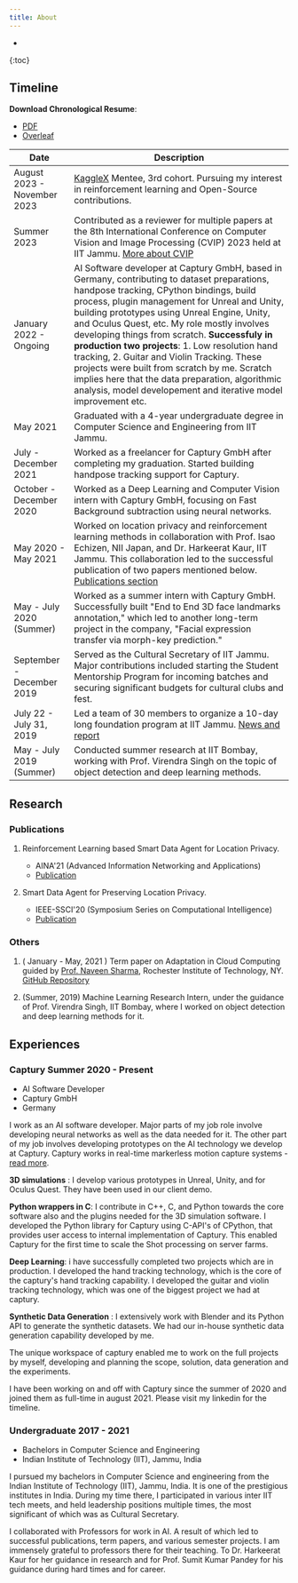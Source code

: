 ```yaml
---
title: About
---
```


* 
{:toc}

## Timeline

**Download Chronological Resume**:
- [PDF](assets/resumes/RohitKumar-chronological-order-resume.pdf)
- [Overleaf](https://www.overleaf.com/read/qfvrhsnjrwzj)

| Date                           | Description                                                                                                          |
|--------------------------------|----------------------------------------------------------------------------------------------------------------------|
| August 2023 - November 2023    | [KaggleX](https://www.kaggle.com/kagglex) Mentee, 3rd cohort. Pursuing my interest in reinforcement learning and Open-Source contributions.                                     |
| Summer 2023                    | Contributed as a reviewer for multiple papers at the 8th International Conference on Computer Vision and Image Processing (CVIP) 2023 held at IIT Jammu. [More about CVIP](https://iitjammu.ac.in/cvip2023/)  |
| January 2022 - Ongoing         | AI Software developer at Captury GmbH, based in Germany, contributing to dataset preparations, handpose tracking, CPython bindings, build process, plugin management for Unreal and Unity, building prototypes using Unreal Engine, Unity, and Oculus Quest, etc. My role mostly involves developing things from scratch. **Successfuly in production two projects**: 1. Low resolution hand tracking, 2. Guitar and Violin Tracking. These projects were built from scratch by me. Scratch implies here that the data preparation, algorithmic analysis, model developement and iterative model improvement etc.|
| May 2021                       | Graduated with a 4-year undergraduate degree in Computer Science and Engineering from IIT Jammu.                  |
| July - December 2021           | Worked as a freelancer for Captury GmbH after completing my graduation. Started building handpose tracking support for Captury.                                       |
| October - December 2020        | Worked as a Deep Learning and Computer Vision intern with Captury GmbH, focusing on Fast Background subtraction using neural networks.                                        |
| May 2020 - May 2021            | Worked on location privacy and reinforcement learning methods in collaboration with Prof. Isao Echizen, NII Japan, and Dr. Harkeerat Kaur, IIT Jammu. This collaboration led to the successful publication of two papers mentioned below. [Publications section](#publications) |
| May - July 2020 (Summer)       | Worked as a summer intern with Captury GmbH. Successfully built "End to End 3D face landmarks annotation," which led to another long-term project in the company, "Facial expression transfer via morph-key prediction."  |
| September - December 2019      | Served as the Cultural Secretary of IIT Jammu. Major contributions included starting the Student Mentorship Program for incoming batches and securing significant budgets for cultural clubs and fest. |
| July 22 - July 31, 2019        | Led a team of 30 members to organize a 10-day long foundation program at IIT Jammu. [News and report](https://iitjammu.ac.in/post/foundation-program)                                   |
| May - July 2019 (Summer)       | Conducted summer research at IIT Bombay, working with Prof. Virendra Singh on the topic of object detection and deep learning methods.                                                |

## Research 

### Publications 
1. Reinforcement Learning based Smart Data Agent for Location Privacy.  
   - AINA'21 (Advanced Information Networking and Applications) 
   - [Publication](https://www.springer.com/gp/book/9783030750749?wt_mc=Internal.Event.1.SEM.ChapterAuthorCongrat)

2. Smart Data Agent for Preserving Location Privacy.  
   - IEEE-SSCI'20 (Symposium Series on Computational Intelligence) 
   - [Publication](https://ieeexplore.ieee.org/document/9308396)

### Others
1. ( January - May, 2021 ) Term paper on Adaptation in Cloud Computing guided by [Prof. Naveen Sharma](https://www.rit.edu/directory/nxsvse-naveen-sharma), Rochester Institute of Technology, NY. [GitHub Repository](https://github.com/rohitdavas/Adaptation-in-Cloud-Computing) 

2. (Summer, 2019) Machine Learning Research Intern, under the guidance of Prof. Virendra Singh, IIT Bombay, where I worked on object detection and deep learning methods for it.

## Experiences 

### Captury Summer 2020 - Present
- AI Software Developer
- Captury GmbH
- Germany

I work as an AI software developer. Major parts of my job role involve developing neural networks as well as the data needed for it. The other part of my job involves developing prototypes on the AI technology we develop at Captury. Captury works in real-time markerless motion capture systems - [read more](https://captury.com). 

**3D simulations** : I develop various prototypes in Unreal, Unity, and for Oculus Quest. They have been used in our client demo. 

**Python wrappers in C**: I contribute in C++, C, and Python towards the core software also and the plugins needed for the 3D simulation software.  I developed the Python library for Captury using C-API's of CPython, that provides user access to internal implementation of Captury. This enabled Captury for the first time to scale the Shot processing on server farms. 

**Deep Learning**: i have successfully completed two projects which are in production. I developed the hand tracking technology, which is the core of the captury's hand tracking capability. I developed the guitar and violin tracking technology, which was one of the biggest project we had at captury. 

**Synthetic Data Generation** : I extensively work with Blender and its Python API to generate the synthetic datasets. We had our in-house synthetic data generation capability developed by me. 

The unique workspace of captury enabled me to work on the full projects by myself, developing and planning the scope, solution, data generation and the experiments.

I have been working on and off with Captury since the summer of 2020 and joined them as full-time in august 2021. Please visit my linkedin for the timeline.

### Undergraduate 2017 - 2021 
- Bachelors in Computer Science and Engineering
- Indian Institute of Technology (IIT), Jammu, India

I pursued my bachelors in Computer Science and engineering from the Indian Institute of Technology (IIT), Jammu, India. It is one of the prestigious institutes in India. During my time there, I participated in various inter IIT tech meets, and held leadership positions multiple times, the most significant of which was as Cultural Secretary.

I collaborated with Professors for work in AI. A result of which led to successful publications, term papers, and various semester projects. I am immensely grateful to professors there for their teaching. To Dr. Harkeerat Kaur for her guidance in research and for Prof. Sumit Kumar Pandey for his guidance during hard times and for career. 
